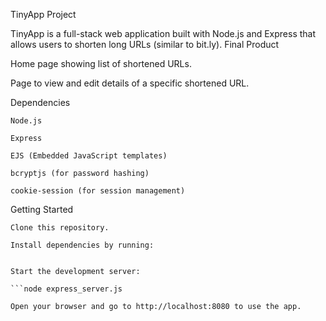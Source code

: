 TinyApp Project

TinyApp is a full-stack web application built with Node.js and Express that allows users to shorten long URLs (similar to bit.ly).
Final Product


Home page showing list of shortened URLs.


Page to view and edit details of a specific shortened URL.


Dependencies

    Node.js

    Express

    EJS (Embedded JavaScript templates)

    bcryptjs (for password hashing)

    cookie-session (for session management)

Getting Started

    Clone this repository.

    Install dependencies by running:

```npm install

Start the development server:

```node express_server.js

Open your browser and go to http://localhost:8080 to use the app.